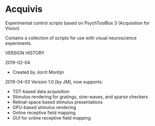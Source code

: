 # Acquivis
Experimental control scripts based on PsychToolBox 3 (Acquisition for Vision)

Contains a collection of scripts for use with visual neuroscience experiments.

VERSION HISTORY

2019-02-04 
 - Created by Jorrit Montijn

2019-04-03 Version 1.0 [by JM], now supports:
 - TDT-based data acquisition
 - Stimulus rendering for gratings, sine-waves, and sparse checkers
 - Retinal-space based stimulus presentations
 - GPU-based stimulus rendering
 - Online receptive field mapping
 - GUI for online receptive field mapping
	

